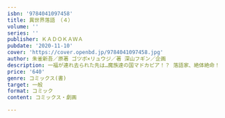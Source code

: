 ```yaml
---
isbn: '9784041097458'
title: 異世界落語　（４）
volume: ''
series: ''
publisher: ＫＡＤＯＫＡＷＡ
pubdate: '2020-11-10'
cover: 'https://cover.openbd.jp/9784041097458.jpg'
author: 朱雀新吾／原著 ゴツボ×リュウジ／著 深山フギン／企画
description: 一福が連れ去られた先は…魔族達の国マドカピア！？ 落語家、絶体絶命！
price: '640'
genre: コミックス(書)
target: 一般
format: コミック
content: コミックス・劇画

---
```

